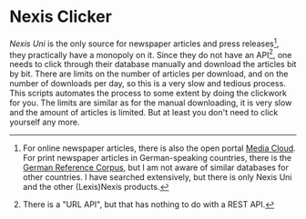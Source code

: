 # Nexis Clicker

_Nexis Uni_ is the only source for newspaper articles and press releases[^1], they practically have a monopoly on it. Since they do not have an API[^2], one needs to click through their database manually and download the articles bit by bit. There are limits on the number of articles per download, and on the number of downloads per day, so this is a very slow and tedious process. This scripts automates the process to some extent by doing the clickwork for you. The limits are similar as for the manual downloading, it is very slow and the amount of articles is limited. But at least you don't need to click yourself any more.

[^1]: For online newspaper articles, there is also the open portal [Media Cloud](https://mediacloud.org). For print newspaper articles in German-speaking countries, there is the [German Reference Corpus](https://www.ids-mannheim.de/digspra/kl/projekte/korpora/), but I am not aware of similar databases for other countries. I have searched extensively, but there is only Nexis Uni and the other (Lexis)Nexis products.

[^2]: There is a "URL API", but that has nothing to do with a REST API.
